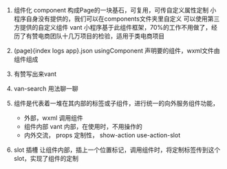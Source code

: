 1. 组件化
    component 构成Page的一块基石，可复用，可传自定义属性定制
    小程序自身没有提供的，我们可以在components文件夹里自定义
    可以使用第三方提供的自定义组件
    vant 小程序基于此组件框架，70%的工作不用做了，经历了有赞电商团队十几万项目的检验，适用于类电商项目

2. (page){index logs app}.json usingComponent 声明要的组件，wxml文件由组件组成
3. 有赞写出来vant
4. van-search 用法聊一聊
5. 组件是代表着一堆在其内部的标签或子组件，进行统一的向外服务组件功能，
    - 外部，wxml 调用组件
    - 组件内部 vant 内部，在使用时，不用操作的
    - 内外交流， props 
        定制性， show-action use-action-slot

5. slot 插槽
    让组件内部，插上一个位置标记，调用组件时，将定制标签传到这个slot，实现了组件的定制